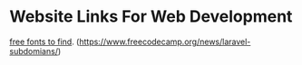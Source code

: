 # Website Links For Web Development

[free fonts to find](https://fonts.bunny.net/).
(https://www.freecodecamp.org/news/laravel-subdomians/)

